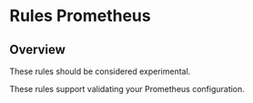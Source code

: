 # Rules Prometheus

## Overview

These rules should be considered experimental.

These rules support validating your Prometheus configuration. 

